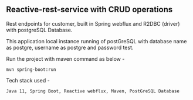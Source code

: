 ## Reactive-rest-service with CRUD operations 

Rest endpoints for customer, built in Spring webflux and R2DBC (driver) with postgreSQL Database. 

This application local instance running of postGreSQL with database name as postgre, username as postgre and password test.

Run the project with maven command as below - 

```
mvn spring-boot:run
```

Tech stack used - 

```
Java 11, Spring Boot, Reactive webflux, Maven, PostGreSQL Database

```

